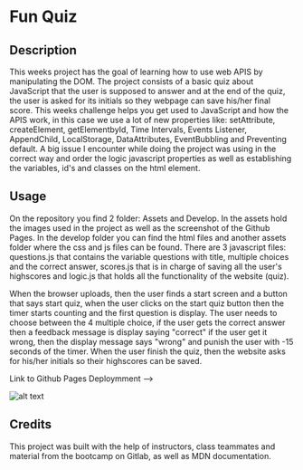 # Fun Quiz

## Description

This weeks project has the goal of learning how to use web APIS by manipulating the DOM. The project consists of a basic quiz about JavaScript that the user is supposed to answer and at the end of the quiz, the user is asked for its initials so they webpage can save his/her final score. This weeks challenge helps you get used to JavaScript and how the APIS work, in this case we use a lot of new properties like: setAttribute, createElement, getElementbyId, Time Intervals, Events Listener, AppendChild, LocalStorage, DataAttributes, EventBubbling and Preventing default. A big issue I encounter while doing the project was using in the correct way and order the logic javascript properties as well as establishing the variables, id's and classes on the html element. 

## Usage

On the repository you find 2 folder: Assets and Develop. In the assets hold the images used in the project as well as the screenshot of the Github Pages. In the develop folder you can find the html files and another assets folder where the css and js files can be found. There are 3 javascript files: questions.js that contains the variable questions with title, multiple choices and the correct answer, scores.js that is in charge of saving all the user's highscores and logic.js that holds all the functionality of the website (quiz). 

When the browser uploads, then the user finds a start screen and a button that says start quiz, when the user clicks on the start quiz button then the timer starts counting and the first question is display. The user needs to choose between the 4 multiple choice, if the user gets the correct answer then a feedback message is display saying "correct" if the user get it wrong, then the display message says "wrong" and punish the user with -15 seconds of the timer. When the user finish the quiz, then the website asks for his/her initials so their highscores can be saved. 

Link to Github Pages Deploymment --> 

![alt text](assets/images/screenshot.png)

## Credits

This project was built with the help of instructors, class teammates and material from the bootcamp on Gitlab, as well as MDN documentation. 
